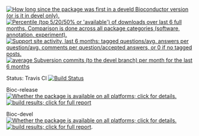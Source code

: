 <a href="http://www.bioconductor.org/packages/devel/bioc/html/AllelicImbalance.html#since"><img border="0" src="http://www.bioconductor.org/shields/years-in-bioc/AllelicImbalance.svg" title="How long since the package was first in a develd Bioconductor version (or is it in devel only)."></a> <a href="http://bioconductor.org/packages/stats/bioc/AllelicImbalance.html"><img border="0" src="http://www.bioconductor.org/shields/downloads/AllelicImbalance.svg" title="Percentile (top 5/20/50% or 'available') of downloads over last 6 full months. Comparison is done across all package categories (software, annotation, experiment)."></a> <a href="https://support.bioconductor.org/t/AllelicImbalance/"><img border="0" src="http://www.bioconductor.org/shields/posts/AllelicImbalance.svg" title="Support site activity, last 6 months: tagged questions/avg. answers per question/avg. comments per question/accepted answers, or 0 if no tagged posts."></a> <a href="http://www.bioconductor.org/packages/devel/bioc/html/AllelicImbalance.html#svn_source"><img border="0" src="http://www.bioconductor.org/shields/commits/bioc/AllelicImbalance.svg" title="average Subversion commits (to the devel branch) per month for the last 6 months"></a>

Status: Travis CI [![Build Status](https://travis-ci.org/lcolladotor/AllelicImbalance.svg?branch=master)](https://travis-ci.org/lcolladotor/AllelicImbalance)

Bioc-release <a href="http://www.bioconductor.org/packages/release/bioc/html/AllelicImbalance.html#archives"><img border="0" src="http://www.bioconductor.org/shields/availability/release/AllelicImbalance.svg" title="Whether the package is available on all platforms; click for details."></a> <a href="http://bioconductor.org/checkResults/release/bioc-LATEST/AllelicImbalance/"><img border="0" src="http://www.bioconductor.org/shields/build/release/bioc/AllelicImbalance.svg" title="build results; click for full report"></a>

Bioc-devel <a href="http://www.bioconductor.org/packages/devel/bioc/html/AllelicImbalance.html#archives"><img border="0" src="http://www.bioconductor.org/shields/availability/devel/AllelicImbalance.svg" title="Whether the package is available on all platforms; click for details."></a> <a href="http://bioconductor.org/checkResults/devel/bioc-LATEST/AllelicImbalance/"><img border="0" src="http://www.bioconductor.org/shields/build/devel/bioc/AllelicImbalance.svg" title="build results; click for full report"></a>.
